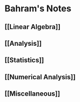 ---
---

# Bahram's Notes

## [[Linear Algebra]]

## [[Analysis]]

## [[Statistics]]

## [[Numerical Analysis]]

## [[Miscellaneous]]
